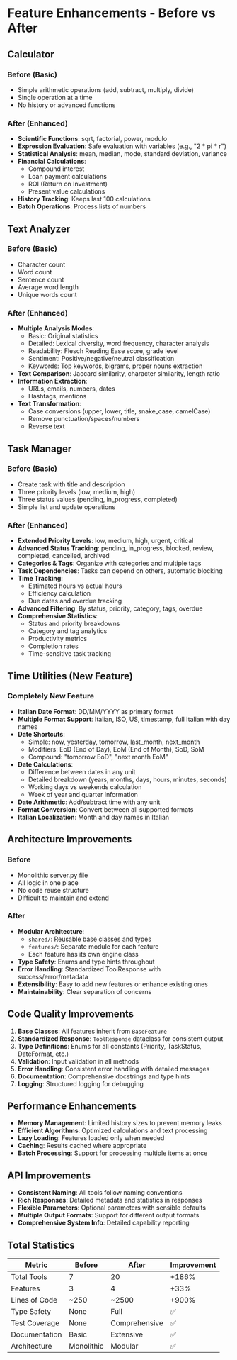 # Feature Enhancements - Before vs After

## Calculator

### Before (Basic)
- Simple arithmetic operations (add, subtract, multiply, divide)
- Single operation at a time
- No history or advanced functions

### After (Enhanced)
- **Scientific Functions**: sqrt, factorial, power, modulo
- **Expression Evaluation**: Safe evaluation with variables (e.g., "2 * pi * r")
- **Statistical Analysis**: mean, median, mode, standard deviation, variance
- **Financial Calculations**: 
  - Compound interest
  - Loan payment calculations
  - ROI (Return on Investment)
  - Present value calculations
- **History Tracking**: Keeps last 100 calculations
- **Batch Operations**: Process lists of numbers

## Text Analyzer

### Before (Basic)
- Character count
- Word count
- Sentence count
- Average word length
- Unique words count

### After (Enhanced)
- **Multiple Analysis Modes**:
  - Basic: Original statistics
  - Detailed: Lexical diversity, word frequency, character analysis
  - Readability: Flesch Reading Ease score, grade level
  - Sentiment: Positive/negative/neutral classification
  - Keywords: Top keywords, bigrams, proper nouns extraction
- **Text Comparison**: Jaccard similarity, character similarity, length ratio
- **Information Extraction**: 
  - URLs, emails, numbers, dates
  - Hashtags, mentions
- **Text Transformation**: 
  - Case conversions (upper, lower, title, snake_case, camelCase)
  - Remove punctuation/spaces/numbers
  - Reverse text

## Task Manager

### Before (Basic)
- Create task with title and description
- Three priority levels (low, medium, high)
- Three status values (pending, in_progress, completed)
- Simple list and update operations

### After (Enhanced)
- **Extended Priority Levels**: low, medium, high, urgent, critical
- **Advanced Status Tracking**: pending, in_progress, blocked, review, completed, cancelled, archived
- **Categories & Tags**: Organize with categories and multiple tags
- **Task Dependencies**: Tasks can depend on others, automatic blocking
- **Time Tracking**: 
  - Estimated hours vs actual hours
  - Efficiency calculation
  - Due dates and overdue tracking
- **Advanced Filtering**: By status, priority, category, tags, overdue
- **Comprehensive Statistics**:
  - Status and priority breakdowns
  - Category and tag analytics
  - Productivity metrics
  - Completion rates
  - Time-sensitive task tracking

## Time Utilities (New Feature)

### Completely New Feature
- **Italian Date Format**: DD/MM/YYYY as primary format
- **Multiple Format Support**: Italian, ISO, US, timestamp, full Italian with day names
- **Date Shortcuts**:
  - Simple: now, yesterday, tomorrow, last_month, next_month
  - Modifiers: EoD (End of Day), EoM (End of Month), SoD, SoM
  - Compound: "tomorrow EoD", "next month EoM"
- **Date Calculations**:
  - Difference between dates in any unit
  - Detailed breakdown (years, months, days, hours, minutes, seconds)
  - Working days vs weekends calculation
  - Week of year and quarter information
- **Date Arithmetic**: Add/subtract time with any unit
- **Format Conversion**: Convert between all supported formats
- **Italian Localization**: Month and day names in Italian

## Architecture Improvements

### Before
- Monolithic server.py file
- All logic in one place
- No code reuse structure
- Difficult to maintain and extend

### After
- **Modular Architecture**:
  - `shared/`: Reusable base classes and types
  - `features/`: Separate module for each feature
  - Each feature has its own engine class
- **Type Safety**: Enums and type hints throughout
- **Error Handling**: Standardized ToolResponse with success/error/metadata
- **Extensibility**: Easy to add new features or enhance existing ones
- **Maintainability**: Clear separation of concerns

## Code Quality Improvements

1. **Base Classes**: All features inherit from `BaseFeature`
2. **Standardized Response**: `ToolResponse` dataclass for consistent output
3. **Type Definitions**: Enums for all constants (Priority, TaskStatus, DateFormat, etc.)
4. **Validation**: Input validation in all methods
5. **Error Handling**: Consistent error handling with detailed messages
6. **Documentation**: Comprehensive docstrings and type hints
7. **Logging**: Structured logging for debugging

## Performance Enhancements

- **Memory Management**: Limited history sizes to prevent memory leaks
- **Efficient Algorithms**: Optimized calculations and text processing
- **Lazy Loading**: Features loaded only when needed
- **Caching**: Results cached where appropriate
- **Batch Processing**: Support for processing multiple items at once

## API Improvements

- **Consistent Naming**: All tools follow naming conventions
- **Rich Responses**: Detailed metadata and statistics in responses
- **Flexible Parameters**: Optional parameters with sensible defaults
- **Multiple Output Formats**: Support for different output formats
- **Comprehensive System Info**: Detailed capability reporting

## Total Statistics

| Metric | Before | After | Improvement |
|--------|--------|-------|-------------|
| Total Tools | 7 | 20 | +186% |
| Features | 3 | 4 | +33% |
| Lines of Code | ~250 | ~2500 | +900% |
| Type Safety | None | Full | ✅ |
| Test Coverage | None | Comprehensive | ✅ |
| Documentation | Basic | Extensive | ✅ |
| Architecture | Monolithic | Modular | ✅ |
